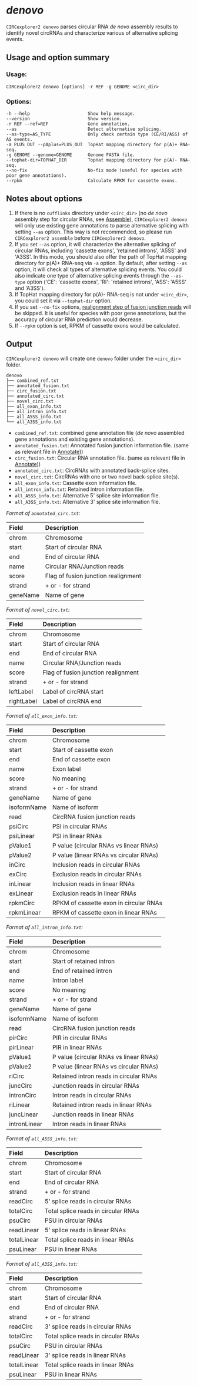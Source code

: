 # *denovo*

`CIRCexplorer2 denovo` parses circular RNA *de novo* assembly results to identify novel circRNAs and characterize various of alternative splicing events.

## Usage and option summary

### Usage:

```
CIRCexplorer2 denovo [options] -r REF -g GENOME <circ_dir>
```

### Options:

```
-h --help                      Show help message.
--version                      Show version.
-r REF --ref=REF               Gene annotation.
--as                           Detect alternative splicing.
--as-type=AS_TYPE              Only check certain type (CE/RI/ASS) of AS events.
-a PLUS_OUT --pAplus=PLUS_OUT  TopHat mapping directory for p(A)+ RNA-seq.
-g GENOME --genome=GENOME      Genome FASTA file.
--tophat-dir=TOPHAT_DIR        TopHat mapping directory for p(A)- RNA-seq.
--no-fix                       No-fix mode (useful for species with poor gene annotations).
--rpkm                         Calculate RPKM for cassette exons.
```

## Notes about options

1. If there is no `cufflinks` directory under `<circ_dir>` (no *de novo* assembly step for circular RNAs, see [Assemble](../modules/assemble.md)), `CIRCexplorer2 denovo` will only use existing gene annotations to parse alternative splicing with setting `--as` option. This way is not recommended, so please run `CIRCexplorer2 assemble` before `CIRCexplorer2 denovo`.
2. If you set `--as` option, it will characterize the alternative splicing of circular RNAs, including 'cassette exons', 'retained introns', 'A5SS' and 'A3SS'. In this mode, you should also offer the path of TopHat mapping directory for p(A)+ RNA-seq via `-a` option. By default, after setting `--as` option, it will check all types of alternative splicing events. You could also indicate one type of alternative splicing events through the `--as-type` option ('CE': 'cassette exons', 'RI': 'retained introns', 'ASS': 'A5SS' and 'A3SS').
3. If TopHat mapping directory for p(A)- RNA-seq is not under `<circ_dir>`, you could set it via `--tophat-dir` option.
4. If you set `--no-fix` options, [realignment step of fusion junction reads](http://www.sciencedirect.com/science/article/pii/S0092867414011118) will be skipped. It is useful for species with poor gene annotations, but the accuracy of circular RNA prediction would decrease.
5. If `--rpkm` option is set, RPKM of cassette exons would be calculated.

## Output

`CIRCexplorer2 denovo` will create one `denovo` folder under the `<circ_dir>` folder.

```
denovo
├── combined_ref.txt
├── annotated_fusion.txt
├── circ_fusion.txt
├── annotated_circ.txt
├── novel_circ.txt
├── all_exon_info.txt
├── all_intron_info.txt
├── all_A5SS_info.txt
└── all_A3SS_info.txt
```

* `combined_ref.txt`: combined gene annotation file (*de novo* assembled gene annotations and existing gene annotations).
* `annotated_fusion.txt`: Annotated fusion junction information file. (same as relevant file in [Annotate](../modules/annotate.md)))
* `circ_fusion.txt`: Circular RNA annotation file. (same as relevant file in [Annotate](../modules/annotate.md)))
* `annotated_circ.txt`: CircRNAs with annotated back-splice sites.
* `novel_circ.txt`: CircRNAs with one or two novel back-splice site(s).
* `all_exon_info.txt`: Cassette exon information file.
* `all_intron_info.txt`: Retained intron information file.
* `all_A5SS_info.txt`: Alternative 5' splice site information file.
* `all_A3SS_info.txt`: Alternative 3' splice site information file.

*Format of `annotated_circ.txt`:*

| Field       | Description                           |
| :---------- | :------------------------------------ |
| chrom       | Chromosome                            |
| start       | Start of circular RNA                 |
| end         | End of circular RNA                   |
| name        | Circular RNA/Junction reads           |
| score       | Flag of fusion junction realignment   |
| strand      | + or - for strand                     |
| geneName    | Name of gene                          |

*Format of `novel_circ.txt`:*

| Field       | Description                           |
| :---------- | :------------------------------------ |
| chrom       | Chromosome                            |
| start       | Start of circular RNA                 |
| end         | End of circular RNA                   |
| name        | Circular RNA/Junction reads           |
| score       | Flag of fusion junction realignment   |
| strand      | + or - for strand                     |
| leftLabel   | Label of circRNA start                |
| rightLabel  | Label of circRNA end                  |

*Format of `all_exon_info.txt`:*

| Field       | Description                           |
| :---------- | :------------------------------------ |
| chrom       | Chromosome                            |
| start       | Start of cassette exon                |
| end         | End of cassette exon                  |
| name        | Exon label                            |
| score       | No meaning                            |
| strand      | + or - for strand                     |
| geneName    | Name of gene                          |
| isoformName | Name of isoform                       |
| read        | CircRNA fusion junction reads         |
| psiCirc     | PSI in circular RNAs                  |
| psiLinear   | PSI in linear RNAs                    |
| pValue1     | P value (circular RNAs vs linear RNAs)|
| pValue2     | P value (linear RNAs vs circular RNAs)|
| inCirc      | Inclusion reads in circular RNAs      |
| exCirc      | Exclusion reads in circular RNAs      |
| inLinear    | Inclusion reads in linear RNAs        |
| exLinear    | Exclusion reads in linear RNAs        |
| rpkmCirc    | RPKM of cassette exon in circular RNAs|
| rpkmLinear  | RPKM of cassette exon in linear RNAs  |

*Format of `all_intron_info.txt`:*

| Field       | Description                           |
| :---------- | :------------------------------------ |
| chrom       | Chromosome                            |
| start       | Start of retained intron              |
| end         | End of retained intron                |
| name        | Intron label                          |
| score       | No meaning                            |
| strand      | + or - for strand                     |
| geneName    | Name of gene                          |
| isoformName | Name of isoform                       |
| read        | CircRNA fusion junction reads         |
| pirCirc     | PIR in circular RNAs                  |
| pirLinear   | PIR in linear RNAs                    |
| pValue1     | P value (circular RNAs vs linear RNAs)|
| pValue2     | P value (linear RNAs vs circular RNAs)|
| riCirc      | Retained intron reads in circular RNAs|
| juncCirc    | Junction reads in circular RNAs       |
| intronCirc  | Intron reads in circular RNAs         |
| riLinear    | Retained intron reads in linear RNAs  |
| juncLinear  | Junction reads in linear RNAs         |
| intronLinear| Intron reads in linear RNAs           |

*Format of `all_A5SS_info.txt`:*

| Field       | Description                           |
| :---------- | :------------------------------------ |
| chrom       | Chromosome                            |
| start       | Start of circular RNA                 |
| end         | End of circular RNA                   |
| strand      | + or - for strand                     |
| readCirc    | 5' splice reads in circular RNAs      |
| totalCirc   | Total splice reads in circular RNAs   |
| psuCirc     | PSU in circular RNAs                  |
| readLinear  | 5' splice reads in linear RNAs        |
| totalLinear | Total splice reads in linear RNAs     |
| psuLinear   | PSU in linear RNAs                    |

*Format of `all_A3SS_info.txt`:*

| Field       | Description                           |
| :---------- | :------------------------------------ |
| chrom       | Chromosome                            |
| start       | Start of circular RNA                 |
| end         | End of circular RNA                   |
| strand      | + or - for strand                     |
| readCirc    | 3' splice reads in circular RNAs      |
| totalCirc   | Total splice reads in circular RNAs   |
| psuCirc     | PSU in circular RNAs                  |
| readLinear  | 3' splice reads in linear RNAs        |
| totalLinear | Total splice reads in linear RNAs     |
| psuLinear   | PSU in linear RNAs                    |
